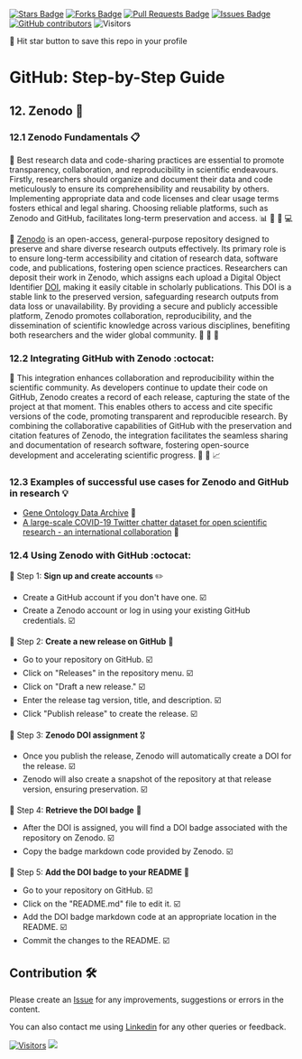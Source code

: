 <a href="https://github.com/drshahizan/learn-github/stargazers"><img src="https://img.shields.io/github/stars/drshahizan/learn-github" alt="Stars Badge"/></a>
<a href="https://github.com/drshahizan/learn-github/network/members"><img src="https://img.shields.io/github/forks/drshahizan/learn-github" alt="Forks Badge"/></a>
<a href="https://github.com/drshahizan/learn-github/pulls"><img src="https://img.shields.io/github/issues-pr/drshahizan/learn-github" alt="Pull Requests Badge"/></a>
<a href="https://github.com/drshahizan/learn-github/issues"><img src="https://img.shields.io/github/issues/drshahizan/learn-github" alt="Issues Badge"/></a>
<a href="https://github.com/drshahizan/learn-github/graphs/contributors"><img alt="GitHub contributors" src="https://img.shields.io/github/contributors/drshahizan/learn-github?color=2b9348"></a>
![Visitors](https://api.visitorbadge.io/api/visitors?path=https%3A%2F%2Fgithub.com%2Fdrshahizan%2Flearn-github&labelColor=%23d9e3f0&countColor=%23697689&style=flat)

🌟 Hit star button to save this repo in your profile

# GitHub: Step-by-Step Guide

## 12. Zenodo :rocket:

### 12.1 Zenodo Fundamentals :clipboard:

🔬 Best research data and code-sharing practices are essential to promote transparency, collaboration, and reproducibility in scientific endeavours. Firstly, researchers should organize and document their data and code meticulously to ensure its comprehensibility and reusability by others. Implementing appropriate data and code licenses and clear usage terms fosters ethical and legal sharing. Choosing reliable platforms, such as Zenodo and GitHub, facilitates long-term preservation and access. :bar_chart: :closed_lock_with_key: :file_folder: :computer:

🔗 [Zenodo](https://zenodo.org/) is an open-access, general-purpose repository designed to preserve and share diverse research outputs effectively. Its primary role is to ensure long-term accessibility and citation of research data, software code, and publications, fostering open science practices. Researchers can deposit their work in Zenodo, which assigns each upload a Digital Object Identifier [DOI](https://apastyle.apa.org/learn/faqs/what-is-doi), making it easily citable in scholarly publications. This DOI is a stable link to the preserved version, safeguarding research outputs from data loss or unavailability. By providing a secure and publicly accessible platform, Zenodo promotes collaboration, reproducibility, and the dissemination of scientific knowledge across various disciplines, benefiting both researchers and the wider global community. :link: :newspaper: :floppy_disk:

### 12.2 Integrating GitHub with Zenodo :octocat:

🔄 This integration enhances collaboration and reproducibility within the scientific community. As developers continue to update their code on GitHub, Zenodo creates a record of each release, capturing the state of the project at that moment. This enables others to access and cite specific versions of the code, promoting transparent and reproducible research. By combining the collaborative capabilities of GitHub with the preservation and citation features of Zenodo, the integration facilitates the seamless sharing and documentation of research software, fostering open-source development and accelerating scientific progress. :file_folder: :link: :chart_with_upwards_trend:

### 12.3 Examples of successful use cases for Zenodo and GitHub in research :bulb:

* [Gene Ontology Data Archive](https://www.sciencedirect.com/science/article/pii/S2405676622000166?via%3Dihub) :dna:
* [A large-scale COVID-19 Twitter chatter dataset for open scientific research - an international collaboration](https://zenodo.org/record/7834392) :microbe:


### 12.4 Using Zenodo with GitHub :octocat:

🔘 Step 1: **Sign up and create accounts** :pencil2:
   - Create a GitHub account if you don't have one. :ballot_box_with_check:
   - Create a Zenodo account or log in using your existing GitHub credentials. :ballot_box_with_check:

🚀 Step 2: **Create a new release on GitHub** :rocket:
   - Go to your repository on GitHub. :ballot_box_with_check:
   - Click on "Releases" in the repository menu. :ballot_box_with_check:
   - Click on "Draft a new release." :ballot_box_with_check:
   - Enter the release tag version, title, and description. :ballot_box_with_check:
   - Click "Publish release" to create the release. :ballot_box_with_check:

🎉 Step 3: **Zenodo DOI assignment** :medal_military:
   - Once you publish the release, Zenodo will automatically create a DOI for the release. :ballot_box_with_check:
   - Zenodo will also create a snapshot of the repository at that release version, ensuring preservation. :ballot_box_with_check:

📎 Step 4: **Retrieve the DOI badge** :bookmark_tabs:
   - After the DOI is assigned, you will find a DOI badge associated with the repository on Zenodo. :ballot_box_with_check:
   - Copy the badge markdown code provided by Zenodo. :ballot_box_with_check:

📝 Step 5: **Add the DOI badge to your README** :memo:
   - Go to your repository on GitHub. :ballot_box_with_check:
   - Click on the "README.md" file to edit it. :ballot_box_with_check:
   - Add the DOI badge markdown code at an appropriate location in the README. :ballot_box_with_check:
   - Commit the changes to the README. :ballot_box_with_check:
     
## Contribution 🛠️
Please create an [Issue](https://github.com/drshahizan/learn-github/issues) for any improvements, suggestions or errors in the content.

You can also contact me using [Linkedin](https://www.linkedin.com/in/drshahizan/) for any other queries or feedback.

[![Visitors](https://api.visitorbadge.io/api/visitors?path=https%3A%2F%2Fgithub.com%2Fdrshahizan&labelColor=%23697689&countColor=%23555555&style=plastic)](https://visitorbadge.io/status?path=https%3A%2F%2Fgithub.com%2Fdrshahizan)
![](https://hit.yhype.me/github/profile?user_id=81284918)
